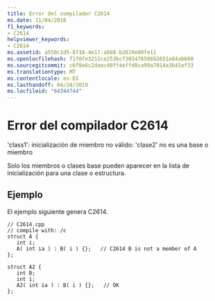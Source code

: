 ```yaml
---
title: Error del compilador C2614
ms.date: 11/04/2016
f1_keywords:
- C2614
helpviewer_keywords:
- C2614
ms.assetid: a550c1d5-8718-4e17-a888-b2619e00fe11
ms.openlocfilehash: 71f0fe3211ce253bcf30347658692651e84ab608
ms.sourcegitcommit: c6f8e6c2daec40ff4effd8ca99a7014a3b41ef33
ms.translationtype: MT
ms.contentlocale: es-ES
ms.lasthandoff: 04/24/2019
ms.locfileid: "64344744"
---
```

# <a name="compiler-error-c2614"></a>Error del compilador C2614

'class1': inicialización de miembro no válido: 'clase2' no es una base o miembro

Solo los miembros o clases base pueden aparecer en la lista de inicialización para una clase o estructura.

## <a name="example"></a>Ejemplo

El ejemplo siguiente genera C2614.

```
// C2614.cpp
// compile with: /c
struct A {
   int i;
   A( int ia ) : B( i ) {};   // C2614 B is not a member of A
};

struct A2 {
   int B;
   int i;
   A2( int ia ) : B( i ) {};   // OK
};
```